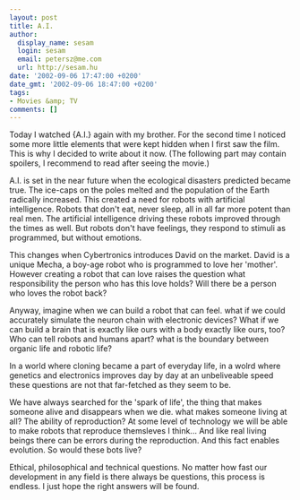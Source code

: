 ```yaml
---
layout: post
title: A.I.
author:
  display_name: sesam
  login: sesam
  email: petersz@me.com
  url: http://sesam.hu
date: '2002-09-06 17:47:00 +0200'
date_gmt: '2002-09-06 18:47:00 +0200'
tags:
- Movies &amp; TV
comments: []
---
```


Today I watched {A.I.} again with my brother. For the second time I noticed some more little elements that were kept hidden when I first saw the film. This is why I decided to write about it now. (The following part may contain spoilers, I recommend to read after seeing the movie.)

A.I. is set in the near future when the ecological disasters predicted became true. The ice-caps on the poles melted and the population of the Earth radically increased. This created a need for robots with artificial intelligence. Robots that don't eat, never sleep, all in all far more potent than real men. The artificial intelligence driving these robots improved through the times as well. But robots don't have feelings, they respond to stimuli as programmed, but without emotions.

This changes when Cybertronics introduces David on the market. David is a unique Mecha, a boy-age robot who is programmed to love her 'mother'. However creating a robot that can love raises the question what responsibility the person who has this love holds? Will there be a person who loves the robot back?

Anyway, imagine when we can build a robot that can feel. what if we could accurately simulate the neuron chain with electronic devices? What if we can build a brain that is exactly like ours with a body exactly like ours, too? Who can tell robots and humans apart? what is the boundary between organic life and robotic life?

In a world where cloning became a part of everyday life, in a wolrd where genetics and electronics improves day by day at an unbeliveable speed these questions are not that far-fetched as they seem to be.

We have always searched for the 'spark of life', the thing that makes someone alive and disappears when we die. what makes someone living at all? The ability of reproduction? At some level of technology we will be able to make robots that reproduce themsleves I think... And like real living beings there can be errors during the reproduction. And this fact enables evolution. So would these bots live?

Ethical, philosophical and technical questions. No matter how fast our development in any field is there always be questions, this process is endless. I just hope the right answers will be found.
